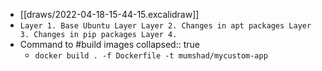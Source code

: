 - [[draws/2022-04-18-15-44-15.excalidraw]]
- `Layer 1. Base Ubuntu Layer
  Layer 2. Changes in apt packages
  Layer 3. Changes in pip packages
  Layer 4. `
- Command to #build images
  collapsed:: true
	- `docker build . -f Dockerfile -t mumshad/mycustom-app`